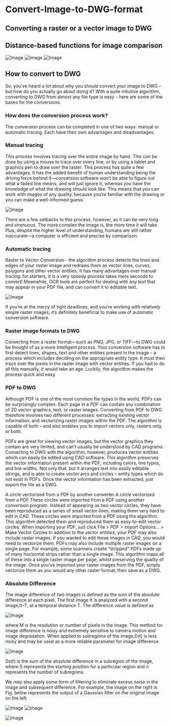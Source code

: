 # Convert-Image-to-DWG-format
## Converting a raster or a vector image to DWG 
## Distance-based functions for image comparison

![Image](https://github.com/Shahabks/Convert-Image-to-DWG-format/blob/master/Images/left.png)
![Image](https://github.com/Shahabks/Convert-Image-to-DWG-format/blob/master/Images/right.png)
![Image](https://github.com/Shahabks/Convert-Image-to-DWG-format/blob/master/Images/leftright.png)


## How to convert to DWG
So, you’ve heard a lot about why you should convert your image to DWG – but how do you actually go about doing it? 
With a quite intiutive algorithm, converting to DWG from almost any file type is easy – here are some of the bases for the conversions. 

### How does the conversion process work? 
The conversion process can be completed in one of two ways: manual or automatic tracing. Each have their own advantages and 
disadvantages.

### Manual tracing
This process involves tracing over the entire image by hand. This can be done by using a mouse to trace over every line, or by 
using a tablet and graphics pen to draw over the raster. This process has quite a few advantages. It has the added benefit of 
human understanding being the driving force behind it—conversion software won’t be able to figure out what a faded line means, 
and will just ignore it, whereas you have the knowledge of what the drawing should look like. This means that you can work with 
images of any quality, because you’re familiar with the drawing or you can make a well-informed guess.

![Image](https://github.com/Shahabks/Convert-Image-to-DWG-format/blob/master/Images/manual-tracing-raster1.png)

There are a few setbacks to this process, however, as it can be very long and strenuous. The more complex the image is, the more 
time it will take. Plus, despite the higher level of understanding, humans are still rather inaccurate—a computer is efficient and 
precise by comparison. 

### Automatic tracing
Raster to Vector Conversion - the algorithm process detects the lines and edges of your raster image and redraws them as vector lines,
curves, polygons and other vector entities. It has many advantages over manual tracing: for starters, it is a very speedy process 
takes mere seconds to convert! Meanwhile, OCR tools are perfect for dealing with any text that may appear in your PDF file, and can 
convert it to editable text.

![Image](https://github.com/Shahabks/Convert-Image-to-DWG-format/blob/master/Images/raster-to-vector-conversion-300x207.png)

If you’re at the mercy of tight deadlines, and you’re working with relatively simple raster images, it’s definitely beneficial to 
make use of automatic conversion software. 

### Raster image formats to DWG
Converting from a raster format—such as PNG, JPG, or TIFF—to DWG could be thought of as a more intelligent process. Your conversion 
software has to first detect lines, shapes, text and other entities present in the image – a process which includes deciding on 
the appropriate entity type. It must then trace over the pixels in the raster image with vector entities. If you had to do all this 
manually, it would take an age. Luckily, the algorithm makes the process quick and easy.

### PDF to DWG
Although PDF is one of the most common file types in the world, PDFs can be surprisingly complex. Each page in a PDF can contain any 
combination of 2D vector graphics, text, or raster images. Converting from PDF to DWG therefore involves two different processes: 
extracting existing vector information, and vectorizing raster images within the PDF. The algorithm is capable of both – and also enables 
you to import vectors only, rasters only, or both.

PDFs are great for viewing vector images, but the vector graphics they contain are very limited, and can’t usually be understood by 
CAD programs. Converting to DWG with the algorithm, however, produces vector entities which can easily be edited using CAD software. 
This algorithm preserves the vector information present within the PDF, including colors, line types, and line widths. Not only that, but it 
arranges text into easily editable strings, and is able to create vector arcs and circles – entity types which do not exist in PDFs. 
Once the vector information has been extracted, just export the file as a DWG.

A circle vectorized from a PDF by another converter	A circle vectorized from a PDF 
These circles were imported from a PDF using another conversion program. Instead of appearing as two vector circles, they have been 
reproduced as a series of small vector lines, making them very hard to edit in CAD.	These circles were imported from a PDF using 
the algorithm. This algorithm detected them and reproduced them as easy-to-edit vector circles. When importing your PDF, 
just click File > PDF > Import Options… > Make Vector Circles
In addition to the vector entities, your PDF may also include raster images. If you wanted to edit these images in CAD, 
you would need to vectorize them. PDFs may also include multiple raster images on a single page. For example, some scanners 
create “stripped” PDFs made up of many horizontal strips rather than a single image. This algorithm maps all of these into a single raster 
image per page, whilst preserving the quality of the image. Once you’ve imported your raster images from the PDF, simply vectorize
them as you would any other raster format, then save as a DWG.

### Absolute Difference
The image difference of two images is defined as the sum of the absolute difference at each pixel. The first image It is analyzed 
with a second image,It–T, at a temporal distance T. The difference value is defined as

![Image](https://github.com/Shahabks/Convert-Image-to-DWG-format/blob/master/Images/1.png)

where M is the resolution or number of pixels in the image. This method for image difference is noisy and extremely sensitive to 
camera motion and image degradation. When applied to subregions of the image,D(t) is less noisy and may be used as a more reliable 
parameter for image difference.

![Image](https://github.com/Shahabks/Convert-Image-to-DWG-format/blob/master/Images/2.png)

Ds(t) is the sum of the absolute difference in a subregion of the image, where S represents the starting position for a particular 
region and n represents the number of subregions.

We may also apply some form of filtering to eliminate excess noise in the image and subsequent difference. For example, the image on
the right in Fig. below represents the output of a Gaussian filter on the original image on the left.

![Image](https://github.com/Shahabks/Convert-Image-to-DWG-format/blob/master/Images/ex1.png)
![Image](https://github.com/Shahabks/Convert-Image-to-DWG-format/blob/master/Images/ex2.png)

![Image](https://github.com/Shahabks/Convert-Image-to-DWG-format/blob/master/Images/ex12.png)

